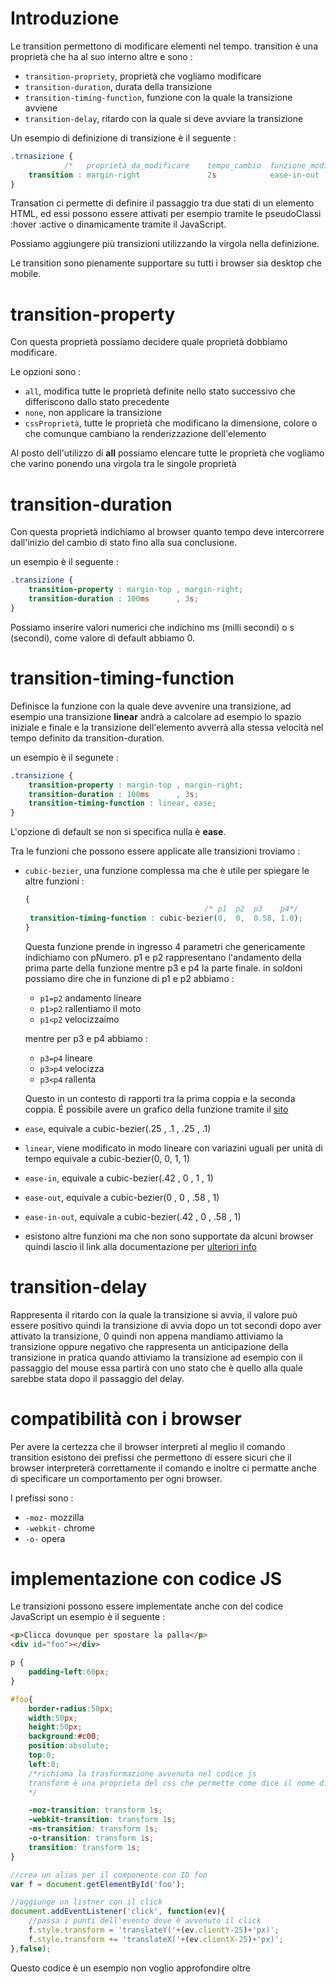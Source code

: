 # Introduzione

Le transition permettono di modificare elementi nel tempo.
transition è una proprietà che ha al suo interno altre e sono :
+ `transition-propriety`, proprietà che vogliamo modificare
+ `transition-duration`, durata della transizione
+ `transition-timing-function`, funzione con la quale la transizione avviene
+ `transition-delay`, ritardo con la quale si deve avviare la transizione 

Un esempio di definizione di transizione è il seguente :
```css
.trnasizione {
            /*   proprietà_da_modificare    tempo_cambio  funzione_modifica   tempo_ritardo*/
    transition : margin-right               2s            ease-in-out         .5s;
}
```


Transation ci permette di definire il passaggio tra due stati di un elemento HTML, ed essi possono essere attivati per esempio tramite le pseudoClassi :hover :active o dinamicamente tramite il JavaScript.

Possiamo aggiungere più transizioni utilizzando la virgola nella definizione.

Le transition sono pienamente supportare su tutti i browser sia desktop che mobile.


# transition-property

Con questa proprietà possiamo decidere quale proprietà dobbiamo modificare.

Le opzioni sono :
+ `all`, modifica tutte le proprietà definite nello stato successivo che differiscono dallo stato precedente 
+ `none`, non applicare la transizione
+ `cssProprietà`, tutte le proprietà che modificano la dimensione, colore o che comunque cambiano la renderizzazione dell'elemento

Al posto dell'utilizzo di **all** possiamo elencare tutte le proprietà che vogliamo che varino ponendo una virgola tra le singole proprietà

# transition-duration

Con questa proprietà indichiamo al browser quanto tempo deve intercorrere dall'inizio del cambio di stato fino alla sua conclusione.

un esempio è il seguente :
```css
.transizione {
    transition-property : margin-top , margin-right;
    transition-duration : 100ms      , 3s;
}
```
Possiamo inserire valori numerici che indichino ms (milli secondi) o s (secondi), come valore di default abbiamo 0.



# transition-timing-function

Definisce la funzione con la quale deve avvenire una transizione, ad esempio una transizione **linear** andrà a calcolare ad esempio lo spazio iniziale e finale e la transizione dell'elemento avverrà alla stessa velocità nel tempo definito da transition-duration.

un esempio è il segunete :
```css
.transizione {
    transition-property : margin-top , margin-right;
    transition-duration : 100ms      , 3s;
    transition-timing-function : linear, ease;
}
```

L'opzione di default se non si specifica nulla è **ease**.

Tra le funzioni che possono essere applicate alle transizioni troviamo :
+ `cubic-bezier`, una funzione complessa ma che è utile per spiegare le altre funzioni :
    ```css
    {
                                            /* p1  p2  p3    p4*/
     transition-timing-function : cubic-bezier(0,  0,  0.58, 1.0);
    }
    ```
    Questa funzione prende in ingresso 4 parametri che genericamente indichiamo con pNumero.
    p1 e p2 rappresentano l'andamento della prima parte della funzione mentre p3 e p4 la parte finale.
    in soldoni possiamo dire che in funzione di p1 e p2 abbiamo :
    + `p1=p2` andamento lineare
    + `p1>p2` rallentiamo il moto 
    + `p1<p2` velocizzaimo

    mentre per p3 e p4 abbiamo :
    + `p3=p4` lineare
    + `p3>p4` velocizza
    + `p3<p4` rallenta

    Questo in un contesto di rapporti tra la prima coppia e la seconda coppia. É possibile avere un grafico della funzione tramite il [sito](https://cubic-bezier.com/#.17,.67,.83,.67)
+ `ease`, equivale a cubic-bezier(.25 , .1 , .25 , .1)
+ `linear`, viene modificato in modo lineare con variazini uguali per unità di tempo equivale a cubic-bezier(0, 0, 1, 1)
+ `ease-in`, equivale a cubic-bezier(.42 , 0 , 1 , 1)
+ `ease-out`, equivale a cubic-bezier(0 , 0 , .58 , 1)
+ `ease-in-out`, equivale a cubic-bezier(.42 , 0 , .58 , 1)
+ esistono altre funzioni ma che non sono supportate da alcuni browser quindi lascio il link alla documentazione per [ulteriori info](https://developer.mozilla.org/en-US/docs/Web/CSS/transition-timing-function)


# transition-delay 

Rappresenta il ritardo con la quale la transizione si avvia, il valore può essere positivo quindi la transizione di avvia dopo un tot secondi dopo aver attivato la transizione, 0 quindi non appena mandiamo attiviamo la transizione oppure negativo che rappresenta un anticipazione della transizione in pratica quando attiviamo la transizione ad esempio con il passaggio del mouse essa partirà con uno stato che è quello alla quale sarebbe stata dopo il passaggio del delay.


# compatibilità con i browser
Per avere la certezza che il browser interpreti al meglio il comando transition esistono dei prefissi che permettono di essere sicuri che il browser interpreterà correttamente il comando e inoltre ci permatte anche di specificare un comportamento per ogni browser.

I prefissi sono :
+ `-moz-` mozzilla
+ `-webkit-` chrome
+ `-o-` opera 





# implementazione con codice JS
Le transizioni possono essere implementate anche con del codice JavaScript un esempio è il seguente :

```html
<p>Clicca dovunque per spostare la palla</p>
<div id="foo"></div>
```

```css
p {
    padding-left:60px;
}

#foo{
    border-radius:50px;
    width:50px;
    height:50px;
    background:#c00;
    position:absolute;
    top:0;
    left:0;
    /*richiama la trasformazione avvenuta nel codice js
    transform è una proprieta del css che permette come dice il nome di trasformare gli elementi
    */

    -moz-transition: transform 1s; 
    -webkit-transition: transform 1s;  
    -ms-transition: transform 1s;  
    -o-transition: transform 1s;  
    transition: transform 1s;  
}
```

```js
//crea un alias per il componente con ID foo
var f = document.getElementById('foo'); 

//aggiunge un listner con il click
document.addEventListener('click', function(ev){
    //passa i punti dell'evento dove è avvenuto il click
    f.style.transform = 'translateY('+(ev.clientY-25)+'px)';
    f.style.transform += 'translateX('+(ev.clientX-25)+'px)';
},false);    
```

Questo codice è un esempio non voglio approfondire oltre 

